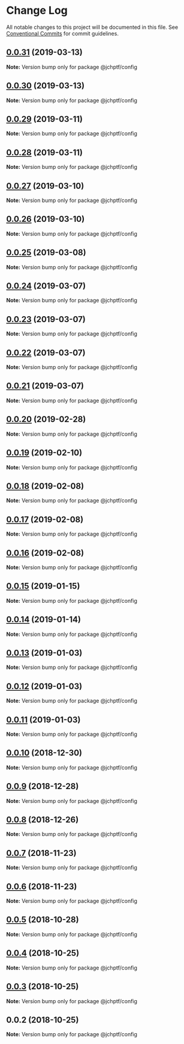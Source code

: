 # Change Log

All notable changes to this project will be documented in this file.
See [Conventional Commits](https://conventionalcommits.org) for commit guidelines.

## [0.0.31](https://github.com/jheinnic/portfolio-monorepo/compare/@jchptf/config@0.0.30...@jchptf/config@0.0.31) (2019-03-13)

**Note:** Version bump only for package @jchptf/config





## [0.0.30](https://github.com/jheinnic/portfolio-monorepo/compare/@jchptf/config@0.0.29...@jchptf/config@0.0.30) (2019-03-13)

**Note:** Version bump only for package @jchptf/config





## [0.0.29](https://github.com/jheinnic/portfolio-monorepo/compare/@jchptf/config@0.0.28...@jchptf/config@0.0.29) (2019-03-11)

**Note:** Version bump only for package @jchptf/config





## [0.0.28](https://github.com/jheinnic/portfolio-monorepo/compare/@jchptf/config@0.0.27...@jchptf/config@0.0.28) (2019-03-11)

**Note:** Version bump only for package @jchptf/config





## [0.0.27](https://github.com/jheinnic/portfolio-monorepo/compare/@jchptf/config@0.0.26...@jchptf/config@0.0.27) (2019-03-10)

**Note:** Version bump only for package @jchptf/config





## [0.0.26](https://github.com/jheinnic/portfolio-monorepo/compare/@jchptf/config@0.0.25...@jchptf/config@0.0.26) (2019-03-10)

**Note:** Version bump only for package @jchptf/config





## [0.0.25](https://github.com/jheinnic/portfolio-monorepo/compare/@jchptf/config@0.0.24...@jchptf/config@0.0.25) (2019-03-08)

**Note:** Version bump only for package @jchptf/config





## [0.0.24](https://github.com/jheinnic/portfolio-monorepo/compare/@jchptf/config@0.0.23...@jchptf/config@0.0.24) (2019-03-07)

**Note:** Version bump only for package @jchptf/config





## [0.0.23](https://github.com/jheinnic/portfolio-monorepo/compare/@jchptf/config@0.0.22...@jchptf/config@0.0.23) (2019-03-07)

**Note:** Version bump only for package @jchptf/config





## [0.0.22](https://github.com/jheinnic/portfolio-monorepo/compare/@jchptf/config@0.0.21...@jchptf/config@0.0.22) (2019-03-07)

**Note:** Version bump only for package @jchptf/config





## [0.0.21](https://github.com/jheinnic/portfolio-monorepo/compare/@jchptf/config@0.0.20...@jchptf/config@0.0.21) (2019-03-07)

**Note:** Version bump only for package @jchptf/config





## [0.0.20](https://github.com/jheinnic/portfolio-monorepo/compare/@jchptf/config@0.0.19...@jchptf/config@0.0.20) (2019-02-28)

**Note:** Version bump only for package @jchptf/config





## [0.0.19](https://github.com/jheinnic/portfolio-monorepo/compare/@jchptf/config@0.0.18...@jchptf/config@0.0.19) (2019-02-10)

**Note:** Version bump only for package @jchptf/config





## [0.0.18](https://github.com/jheinnic/portfolio-monorepo/compare/@jchptf/config@0.0.16...@jchptf/config@0.0.18) (2019-02-08)

**Note:** Version bump only for package @jchptf/config





## [0.0.17](https://github.com/jheinnic/portfolio-monorepo/compare/@jchptf/config@0.0.16...@jchptf/config@0.0.17) (2019-02-08)

**Note:** Version bump only for package @jchptf/config





## [0.0.16](https://github.com/jheinnic/portfolio-monorepo/compare/@jchptf/config@0.0.15...@jchptf/config@0.0.16) (2019-02-08)

**Note:** Version bump only for package @jchptf/config





## [0.0.15](https://github.com/jheinnic/portfolio-monorepo/compare/@jchptf/config@0.0.14...@jchptf/config@0.0.15) (2019-01-15)

**Note:** Version bump only for package @jchptf/config





## [0.0.14](https://github.com/jheinnic/portfolio-monorepo/compare/@jchptf/config@0.0.13...@jchptf/config@0.0.14) (2019-01-14)

**Note:** Version bump only for package @jchptf/config





## [0.0.13](https://github.com/jheinnic/portfolio-monorepo/compare/@jchptf/config@0.0.12...@jchptf/config@0.0.13) (2019-01-03)

**Note:** Version bump only for package @jchptf/config





## [0.0.12](https://github.com/jheinnic/portfolio-monorepo/compare/@jchptf/config@0.0.11...@jchptf/config@0.0.12) (2019-01-03)

**Note:** Version bump only for package @jchptf/config





## [0.0.11](https://github.com/jheinnic/portfolio-monorepo/compare/@jchptf/config@0.0.10...@jchptf/config@0.0.11) (2019-01-03)

**Note:** Version bump only for package @jchptf/config





## [0.0.10](https://github.com/jheinnic/portfolio-monorepo/compare/@jchptf/config@0.0.9...@jchptf/config@0.0.10) (2018-12-30)

**Note:** Version bump only for package @jchptf/config





## [0.0.9](https://github.com/jheinnic/portfolio-monorepo/compare/@jchptf/config@0.0.8...@jchptf/config@0.0.9) (2018-12-28)

**Note:** Version bump only for package @jchptf/config





## [0.0.8](https://github.com/jheinnic/portfolio-monorepo/compare/@jchptf/config@0.0.6...@jchptf/config@0.0.8) (2018-12-26)

**Note:** Version bump only for package @jchptf/config





## [0.0.7](https://github.com/jheinnic/portfolio-monorepo/compare/@jchptf/config@0.0.6...@jchptf/config@0.0.7) (2018-11-23)

**Note:** Version bump only for package @jchptf/config





## [0.0.6](https://github.com/jheinnic/portfolio-monorepo/compare/@jchptf/config@0.0.5...@jchptf/config@0.0.6) (2018-11-23)

**Note:** Version bump only for package @jchptf/config





## [0.0.5](https://github.com/jheinnic/portfolio-monorepo/compare/@jchptf/config@0.0.4...@jchptf/config@0.0.5) (2018-10-28)

**Note:** Version bump only for package @jchptf/config





## [0.0.4](https://github.com/jheinnic/portfolio-monorepo/compare/@jchptf/config@0.0.3...@jchptf/config@0.0.4) (2018-10-25)

**Note:** Version bump only for package @jchptf/config





## [0.0.3](https://github.com/jheinnic/portfolio-monorepo/compare/@jchptf/config@0.0.2...@jchptf/config@0.0.3) (2018-10-25)

**Note:** Version bump only for package @jchptf/config





## 0.0.2 (2018-10-25)

**Note:** Version bump only for package @jchptf/config
